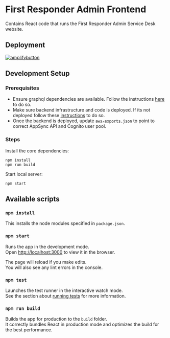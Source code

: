 # First Responder Admin Frontend

Contains React code that runs the First Responder Admin Service Desk website.

## Deployment

[![amplifybutton](https://oneclick.amplifyapp.com/button.svg)](https://console.aws.amazon.com/amplify/home#/deploy?repo=https://github.com/UBC-CIC/first-responder-admin/tree/main)

## Development Setup
### Prerequisites

* Ensure graphql dependencies are available.
Follow the instructions [here](../common/README.md) to do so.
* Make sure backend infrastructure and code is deployed. If its not deployed follow these [instructions](../backend/README.md) to do so.
* Once the backend is deployed, update [`aws-exports.json`](./src/aws-exports.json) to point to correct AppSync API and Cognito user pool.

### Steps

Install the core dependencies:

```
npm install
npm run build
```

Start local server:

```
npm start
```

## Available scripts
### `npm install`
This installs the node modules specified in `package.json`.
### `npm start`

Runs the app in the development mode.\
Open [http://localhost:3000](http://localhost:3000) to view it in the browser.

The page will reload if you make edits.\
You will also see any lint errors in the console.

### `npm test`

Launches the test runner in the interactive watch mode.\
See the section about [running tests](https://facebook.github.io/create-react-app/docs/running-tests) for more information.

### `npm run build`

Builds the app for production to the `build` folder.\
It correctly bundles React in production mode and optimizes the build for the best performance.